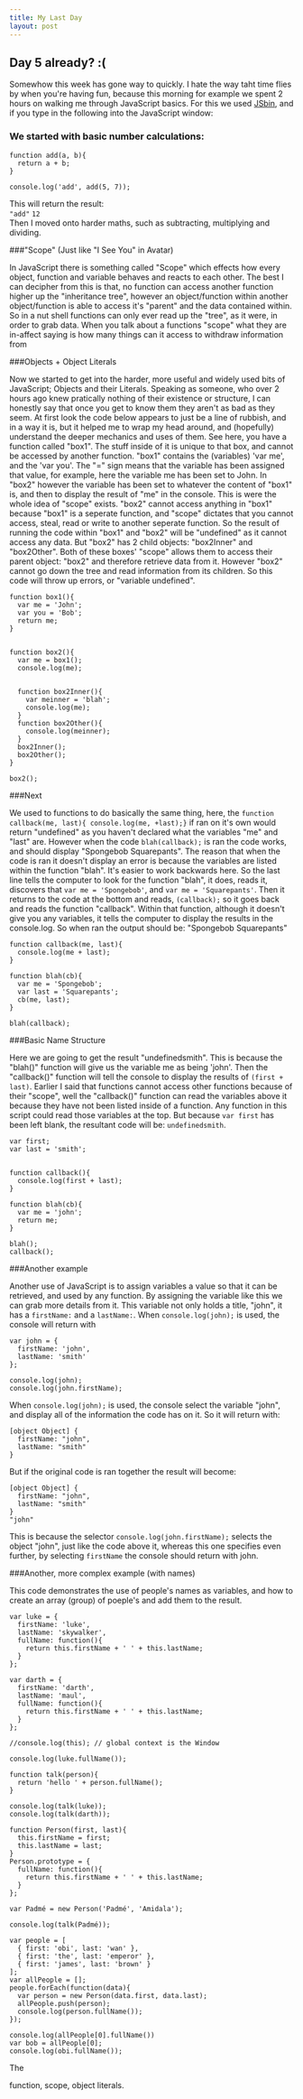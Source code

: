 ```yaml
---
title: My Last Day
layout: post
---
```


## Day 5 already? :(

Somewhow this week has gone way to quickly. I hate the way taht time flies by when you're having fun, because this morning for example we spent 2 hours on walking me through JavaScript basics. For
this we used [JSbin](http://jsbin.com/OruSetU/1/edit), and if you type in the following into the JavaScript window:

### We started with basic number calculations:

    function add(a, b){
      return a + b;
    }
    
    console.log('add', add(5, 7));

This will return the result:
<br>
`"add"`
`12`
<br>
Then I moved onto harder maths, such as subtracting, multiplying and dividing.

###"Scope" (Just like "I See You" in Avatar)

In JavaScript there is something called "Scope" which effects how every object, function and variable behaves and reacts to each other. The best I can decipher from this is that, no function can
access another function higher up the "inheritance tree", however an object/function within another object/function is able to access it's "parent" and the data contained within. So in a nut shell
functions can only ever read up the "tree", as it were, in order to grab data. When you talk about a functions "scope" what they are in-affect saying is how many things can it access to withdraw
information from



###Objects + Object Literals

Now we started to get into the harder, more useful and widely used bits of JavaScript; Objects and their Literals. Speaking as someone, who over 2 hours ago knew pratically nothing of their existence
or structure, I can honestly say that once you get to know them they aren't as bad as they seem. At first look the code below appears to just be a line of rubbish, and in a way it is, but it helped
me to wrap my head around, and (hopefully) understand the deeper mechanics and uses of them. See here, you have a function called "box1". The stuff inside of it is unique to that box, and cannot be
accessed by another function. "box1" contains the (variables) 'var me', and the 'var you'. The "=" sign means that the variable has been assigned that value, for example, here the variable me has been
set to John. In "box2" however the variable has been set to whatever the content of "box1" is, and then to display the result of "me" in the console. This is were the whole idea of "scope" exists. 
"box2" cannot access anything in "box1" because "box1" is a seperate function, and "scope" dictates that you cannot access, steal, read or write to another seperate function. So the result of running
the code within "box1" and "box2" will be "undefined" as it cannot access any data. But "box2" has 2 child objects: "box2Inner" and "box2Other". Both of these boxes' "scope" allows them to access 
their parent object: "box2" and therefore retrieve data from it. However "box2" cannot go down the tree and read information from its children. So this code will throw up errors, or
"variable undefined". 



    function box1(){
      var me = 'John';
      var you = 'Bob';
      return me;
    }
    
    
    function box2(){
      var me = box1();
      console.log(me);
     
      
      function box2Inner(){
        var meinner = 'blah';
        console.log(me);
      }
      function box2Other(){
        console.log(meinner);
      }
      box2Inner();
      box2Other();
    }
    
    box2();

###Next

We used to functions to do basically the same thing, here, the `function callback(me, last){ console.log(me, +last);}` if ran on it's own would return "undefined" as you haven't declared what the 
variables "me" and "last" are. However when the code `blah(callback);` is ran the code works, and should display "Spongebob Squarepants". The reason that when the code is ran it doesn't display an
error is because the variables are listed within the function "blah". It's easier to work backwards here. So the last line tells the computer to look for the function "blah", it does, reads it,
discovers that `var me = 'Spongebob'`, and `var me = 'Squarepants'`. Then it returns to the code at the bottom and reads, `(callback);` so it goes back and reads the function "callback". Within that
function, although it doesn't give you any variables, it tells the computer to display the results in the console.log. So when ran the output should be: "Spongebob Squarepants"




    function callback(me, last){
      console.log(me + last);
    }
    
    function blah(cb){
      var me = 'Spongebob';
      var last = 'Squarepants';
      cb(me, last);
    }
    
    blah(callback);




###Basic Name Structure

Here we are going to get the result "undefinedsmith". This is because the "blah()" function will give us the variable me as being 'john'. Then the "callback()" function will tell the console to
display the results of `(first + last)`. Earlier I said that functions cannot access other functions because of their "scope", well the "callback()" function can read the variables above it because
they have not been listed inside of a function. Any function in this script could read those variables at the top. But because `var first` has been left blank, the resultant code will be:
`undefinedsmith`.

    var first;
    var last = 'smith';
    
    
    function callback(){
      console.log(first + last);
    }
    
    function blah(cb){
      var me = 'john';  
      return me;
    }
    
    blah();
    callback();

###Another example

Another use of JavaScript is to assign variables a value so that it can be retrieved, and used by any function. By assigning the variable like this we can grab more details from it. This variable not
only holds a title, "john", it has a `firstName:` and a `lastName:`. When `console.log(john);` is used, the console will return with 


    var john = {
      firstName: 'john',
      lastName: 'smith'
    };
    
    console.log(john);
    console.log(john.firstName);

When `console.log(john);` is used, the console select the variable "john", and display all of the information the code has on it. So it will return with:

    [object Object] {
      firstName: "john",
      lastName: "smith"
    }

But if the original code is ran together the result will become:

    [object Object] {
      firstName: "john",
      lastName: "smith"
    }
    "john"

This is because the selector `console.log(john.firstName);` selects the object "john", just like the code above it, whereas this one specifies even further, by selecting `firstName` the console should
return with john.

###Another, more complex example (with names)

This code demonstrates the use of people's names as variables, and how to create an array (group) of poeple's and add them to the result.




    var luke = {
      firstName: 'luke',
      lastName: 'skywalker',
      fullName: function(){
        return this.firstName + ' ' + this.lastName;
      }
    };
    
    var darth = {
      firstName: 'darth',
      lastName: 'maul',
      fullName: function(){
        return this.firstName + ' ' + this.lastName;
      }
    };
    
    //console.log(this); // global context is the Window
    
    console.log(luke.fullName());
    
    function talk(person){
      return 'hello ' + person.fullName();
    }
    
    console.log(talk(luke));
    console.log(talk(darth));
    
    function Person(first, last){
      this.firstName = first;
      this.lastName = last;
    }
    Person.prototype = {
      fullName: function(){
        return this.firstName + ' ' + this.lastName;
      }  
    };
    
    var Padmé = new Person('Padmé', 'Amidala‎');
    
    console.log(talk(Padmé‎));
    
    var people = [
      { first: 'obi', last: 'wan' },
      { first: 'the', last: 'emperor' },
      { first: 'james', last: 'brown' }
    ];
    var allPeople = [];
    people.forEach(function(data){
      var person = new Person(data.first, data.last);
      allPeople.push(person);
      console.log(person.fullName());
    });
    
    console.log(allPeople[0].fullName())
    var bob = allPeople[0];
    console.log(obi.fullName());

The



function, scope, object literals.